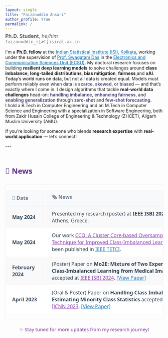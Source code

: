 ```yaml
---
layout: single
title: "Faizanuddin Ansari"
author_profile: true
permalink: /
---
```


<p style="font-size: 1rem; color: #666; margin-top: -0.5rem;">
  <strong>Ph.D. Student</strong>, <em>he/him</em><br>
  <code>faizanuddin_r[æt]isical.ac.in</code>
</p>

<!-- <div style="display:flex;align-items:center;justify-content:space-between;">
  <p>
  <a href="mailto:faizanansari541@gmail.com"><img src="assets/envelope-solid.svg" alt="Icon" class="icon">Email</a> |
  <a href="https://drive.google.com/file/d/17wYiveh-a3hAipuxYDci_8lSCnS9-BHY/view"><img src="assets/file-solid.svg" alt="Icon" class="icon">CV</a> |<a href="https://github.com/ziaf/"><img src="assets/github.svg" alt="Icon" class="icon">Github</a> |
  <a href="https://scholar.google.com/"><img src="assets/google-scholar.svg" alt="Icon" class="icon">Google Scholar</a> |
  <a href="https://orcid.org/0009-0009-5517-8846"><img src="assets/orcid.svg" alt="Icon" class="icon">Orcid</a> |
  <a href="https://medium.com/@faizanansari541"><img src="assets/medium (1).svg" alt="Icon" class="icon">Medium</a> </p>
</div> -->

<div style="display:flex;align-items:center;justify-content:space-between;">
  <div style="flex:2;">
 <!--   <strong style="font-size: 1rem; color: #666; margin-top: -0.5rem;">Bio: </strong>
   <p style="font-size: 16px; line-height: 1.8; color: #2c3e50; max-width: 800px;"> -->
  I'm a 
  <strong style="color: #000000; font-weight: 600;">Ph.D. fellow</strong> 
  at the 
  <a href="https://www.isical.ac.in" target="_blank" style="color: #2980b9; font-weight: 500;">Indian Statistical Institute (ISI), Kolkata</a>, 
  working under the supervision of 
  <a href="https://www.isical.ac.in/~swagatam.das/" target="_blank" style="color: #2980b9; font-weight: 500;">Prof. Swagatam Das</a> 
  in the  <a href="https://www.isical.ac.in/~ecsu/?q=node/1" target="_blank" style="color: #2980b9; font-weight: 500;">Electronics and Communication Sciences Unit (ECSU)</a>.
  My doctoral research focuses on building 
  <strong>resilient deep learning models</strong> 
  to solve challenges around 
  <strong>class imbalance</strong>, 
  <strong>long-tailed distributions</strong>, 
  <strong>bias mitigation</strong>, 
  <strong>fairness</strong>,and 
  <strong>xAI</strong>.<br> <span style="font-weight: 500;">Today’s world runs on data</span>, but not all data is created equal. 
  Models must perform reliably even when data is <strong style="color: #524d7f;">scarce</strong>, 
  <strong style="color: #524d7f;">skewed</strong>, or <strong style="color: #524d7f;">biased</strong> — 
  and that’s exactly where I come in.
  I design algorithms that tackle <strong>real-world data challenges</strong> head-on: 
  <strong style="color: #524d7f;">handling imbalance</strong>, 
  <strong style="color: #524d7f;">enhancing fairness</strong>, and 
  <strong style="color: #524d7f;">enabling generalization</strong> through 
  <strong style="color: #524d7f;">zero-shot</strong> and 
  <strong style="color: #524d7f;">few-shot forecasting</strong>. <br>
    I hold a B.Tech in Computer Engineering and an M.Tech in Computer Science and Engineering with a specialization in Software Engineering, both from Zakir Husain College of Engineering & Technology (ZHCET), Aligarh Muslim University (AMU). <br>
  <p>If you're looking for someone who blends <strong>research expertise</strong> with <strong>real-world application</strong> — let’s connect!</p>
  </div>
<!-- <div style="flex:1;text-align:right;">
  <img src="assets/images/avtar.png" alt="faizan" style="border-radius:0px;width:180px;height:180px;object-fit:cover;">
</div>  -->
</div>
<!-- <div style="max-width: 800px; margin: 50px auto;"> -->
<!-- <div style="display:flex; gap: 2rem;"> -->
<!-- <div style="flex:1;"> -->
<!--    <h3>Research Interest:</h3>
    <span style="font-weight: 500;">Today’s world runs on data</span>, but not all data is created equal. 
  Models must perform reliably even when data is <strong style="color: #524d7f;">scarce</strong>, 
  <strong style="color: #524d7f;">skewed</strong>, or <strong style="color: #524d7f;">biased</strong> — 
  and that’s exactly where I come in.
  I design algorithms that tackle <strong>real-world data challenges</strong> head-on: 
  <strong style="color: #524d7f;">handling imbalance</strong>, 
  <strong style="color: #524d7f;">enhancing fairness</strong>, and 
  <strong style="color: #524d7f;">enabling generalization</strong> through 
  <strong style="color: #524d7f;">zero-shot</strong> and 
  <strong style="color: #524d7f;">few-shot forecasting</strong>.  -->
<!--   <strong style="color: #2980b9; font-weight: 600; margin-top: -0.5rem;">Education Qualification: </strong> <br>  -->
<!-- </div> -->
<!-- <div style="flex:1;">   -->
<!--    <h3>Education Qualification:</h3>
  I hold a B.Tech in Computer Engineering and an M.Tech in Computer Science and Engineering with a specialization in Software Engineering, both from Zakir Husain College of Engineering & Technology (ZHCET), Aligarh Muslim University (AMU). <br>
  <p>If you're looking for someone who blends <strong>research expertise</strong> with <strong>real-world application</strong> — let’s connect!</p>--> 
<!-- </div> --> 
<!-- </div> -->
<!-- </div>   -->
---
<div style="max-width: 800px; margin: 50px auto; font-family: 'Segoe UI', sans-serif; font-size: 16px; line-height: 1.7;">
  <h2 style="text-align: left; color: #5a2a82; margin-bottom: 21px;">📰 News</h2>
  <!-- Scrollable wrapper -->
  <div style="max-height: 500px; overflow-y: auto; border: 1px solid #ecf0f1; border-radius: 8px;">
    <table style="width: 100%; border-collapse: collapse; min-width: 600px;">
      <thead>
        <tr style="background-color: #ffffff; border-bottom: 2px solid #ecf0f1; position: sticky; top: 0; z-index: 1;">
          <th style="text-align: left; padding: 12px 20px; border: 1px solid #ffffff; background-color: #f8f9fa; color: #6e7c91;">📅 Date</th>
          <th style="text-align: left; padding: 12px 20px; border: 1px solid #ffffff; background-color: #f8f9fa; color: #6e7c91;">🗞️ News</th>
        </tr>
      </thead>
      <tbody>
        <tr style="background-color: #f9f9f9;">
          <td style="padding: 12px 20px; border: 1px solid #ffffff; color: #34495e;"><strong>May 2024</strong></td>
          <td style="padding: 12px 20px; border: 1px solid #ffffff; color: #2c3e50;">
            Presented my research (poster) at <strong>IEEE ISBI 2024</strong>, Athens, Greece.
          </td>
        </tr>
        <tr style="background-color: #ffffff;">
          <td style="padding: 12px 20px; border: 1px solid #ffffff; color: #34495e;"><strong>May 2024</strong></td>
          <td style="padding: 12px 20px; border: 1px solid #ffffff; color: #2c3e50;">
            Our work <a href="https://ieeexplore.ieee.org/document/10555431" target="_blank" style="color: #8e44ad; font-weight: 500;">CCO: A Cluster Core-based Oversampling Technique for Improved Class-Imbalanced Learning</a> has been published in <a href="https://ieeexplore.ieee.org/xpl/RecentIssue.jsp?punumber=7433297" target="_blank" style="color: #2980b9; font-weight: 500;">IEEE TETCI</a>.
          </td>
        </tr>
        <tr style="background-color: #f9f9f9;">
          <td style="padding: 12px 20px; border: 1px solid #ffffff; color: #34495e;"><strong>February 2024</strong></td>
          <td style="padding: 12px 20px; border: 1px solid #ffffff; color: #2c3e50;">
            (Poster) Paper on <strong>Mo2E: Mixture of Two Experts for Class-Imbalanced Learning from Medical Images</strong> accepted at <a href="https://biomedicalimaging.org/2024/" target="_blank" style="color: #8e44ad;">IEEE ISBI 2024</a>. <a href="https://ieeexplore.ieee.org/document/10635212" target="_blank" style="color: #2980b9;">[View Paper]</a>
          </td>
        </tr>
        <tr style="background-color: #ffffff;">
          <td style="padding: 12px 20px; border: 1px solid #ffffff; color: #34495e;"><strong>April 2023</strong></td>
          <td style="padding: 12px 20px; border: 1px solid #ffffff; color: #2c3e50;">
            (Oral & Poster) Paper on <strong>Handling Class Imbalance by Estimating Minority Class Statistics</strong> accepted at <a href="https://2023.ijcnn.org/" target="_blank" style="color: #8e44ad;">IEEE IJCNN 2023</a>. <a href="https://ieeexplore.ieee.org/document/10191975" target="_blank" style="color: #2980b9;">[View Paper]</a>
          </td>
        </tr>
        <!-- Add more rows as needed -->
      </tbody>
    </table>
  </div>

  <p style="text-align: center; margin-top: 20px; color: #7d3c98; font-size: 0.95em;">
    ✨ Stay tuned for more updates from my research journey!
  </p>
</div>


<!--
<div style="display:flex; gap: 2rem;">

<div style="flex:1;">
  <h3>Recent Positions</h3>
  <ul>
    <li><strong>Assistant in Research</strong>, Yale University<br>
    Autumn 2024<br>
    Advisors: <a href="https://ling.yale.edu/people/robert-frank">Bob Frank</a>, <a href="https://cpsc.yale.edu/people/dana-angluin">Dana Angluin</a></li>

    <li><strong>Assistant in Research</strong>, MIT<br>
    Spring 2024<br>
    Advisor: <a href="https://jrawski.info/">Jon Rawski</a></li>

    <li><strong>Research Intern</strong>, Aristo Team at <a href="https://allenai.org/">AI2</a><br>
    August-December 2023<br>
    Advisor: <a href="https://allenai.org/team/ashishs">Ashish Sabharwal</a></li>
  </ul>
</div>

<div style="flex:1;">
  <h3>Education</h3>
  <ul>
    <li><strong>Ph.D. in Computer Science</strong><br>
    2022–Present<br>
    Umeå University</li>

    <li><strong>M.Sc. in Computer Science with Speech and Language Processing</strong><br>
    2021<br>
    University of Sheffield</li>

    <li><strong>B.Sc. in Computer Science</strong><br>
    2019<br>
    Freie Universität Berlin</li>
  </ul>
</div>

</div>


<h3>Research Interests</h3>
<ul>
  <li>Formal Language Theory</li>
  <li>Neural Networks</li>
  <li>Computational Linguistics</li>
</ul>
-->
